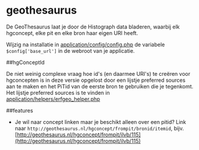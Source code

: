 # geothesaurus

De GeoThesaurus laat je door de Histograph data bladeren, waarbij elk hgconcept, elke pit en elke bron haar eigen URI heeft.

Wijzig na installatie in [application/config/config.php](application/config/config.php) de variabele `$config['base_url']` in de webroot van je applicatie.

##hgConceptId

De niet weinig complexe vraag hoe id's (en daarmee URI's) te creëren voor hgconcepten is in deze versie opgelost door een lijstje preferred sources aan te maken en het PiTid van de eerste bron te gebruiken die je tegenkomt. Het lijstje preferred sources is te vinden in [application/helpers/erfgeo_helper.php](application/helpers/erfgeo_helper.php)

##features

- Je wil naar concept linken maar je beschikt alleen over een pitid? Link naar `http://geothesaurus.nl/hgconcept/frompit/bronid/itemid`, bijv. [http://geothesaurus.nl/hgconcept/frompit/ilvb/115](http://geothesaurus.nl/hgconcept/frompit/ilvb/115)

